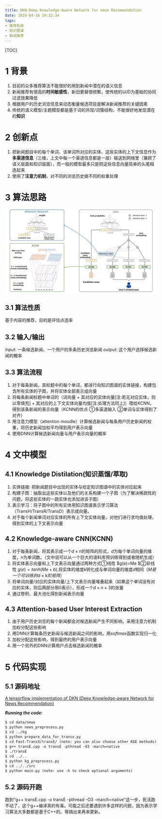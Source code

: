 ```yaml
---
title: DKN-Deep Knowledge-Aware Network for news Recommendation
date: 2019-04-16 19:32:34
tags:
- 推荐系统
- 知识图谱
- 新闻推荐
---
```


[TOC]

# 1 背景
1. 目前的众多推荐算法不能很好的用到新闻中潜在的语义信息
2. 新闻推荐有很高的**时间敏感性**，新旧更替很频繁，使传统的以ID为基础的协同过滤效果降低
3. 根据用户的历史浏览信息来动态衡量候选项目是解决新闻推荐的关键因素
4. 传统的语义模型/主题模型都是基于词的共现/词簇结构，不能很好地发现潜在的**知识**

# 2 创新点
1. 把新闻题目中的每个单词、该单词所对应的实体、这些实体的上下文信息作为**多渠道信息**（三维，上文中每一个渠道信息都是一层）输送到网络里（兼顾了语义层面和知识层面），而一般的模型最多只是把这些信息向量简单的头尾相连起来
2. 使用了**注意力机制**，对不同的浏览历史做不同的权重处理

# 3 算法思路

![dkn](/imgs/dkn_framework.jpg)

## 3.1 算法性质
基于内容的推荐，目的是评估点选率

## 3.2 输入/输出
$input$: 一条候选新闻、一个用户的多条历史浏览新闻
$output$: 这个用户选择候选新闻的概率

## 3.3 算法流程
1. 对于每条新闻，其标题中的每个单词，都进行向知识图谱的实体链接，构建包含所有实体的子图，并将实体全部表示成向量
2. 将每条新闻标题中单词的（词向量 + 其对应的实体向量[注:若无对应实体，则以零填充] + 其对应的上下文实体向量均值[注:处理方法同上]）喂给KCNN，得到该条新闻的表示向量（KCNN的优点 ①多渠道输入 ②单词与实体得到了对齐）
3. 用注意力模型（attention moudle）计算候选新闻与每条用户历史新闻的权重，将历史新闻加权平均得到用户表示向量
4. 使用DNN计算候选新闻向量与用户表示向量的概率

# 4 文中模型

## 4.1 Knowledge Distilation(知识蒸馏/萃取)
1. 实体链接: 把新闻题目中出现的实体与给定知识图谱中的实体对应起来
2. 构建子图：抽取出这些实体以及他们的关系构建一个子图（为了解决稀疏性的问题，将这些实体的一跳实体也添加进该子图）
3. 表示学习：将子图中的所有实体用知识图谱表示学习算法（TransH/TransR/TransD）表示成向量。
4. 对于每个新闻单词对应实体的所有上下文实体向量，对他们进行求均值处理，得到实体的上下文表示向量

## 4.2 Knowledge-aware CNN(KCNN)
1. 对于每条新闻，将其表示成一个$d×n$的矩阵的形式，$d$为每个单词向量的维度，$n$为单词数。（文中说可以从一个巨大的语料库预训练得到或者随机生成）
2. 将实体表示向量和上下文表示向量通过两种方式①线性 $g(e)=Me $②非线性 $g(e)=tanh(Me+b)$,将实体的维度$k$转化成与单词向量的维度$d$相同（$M是一个可训练的d×k阶矩阵$）
3. 将单词向量/对应的实体向量/上下文表示向量堆叠起来（如果这个单词没有对应的实体，则后两部分用0表示），形成一个$d×n×3$的张量
4. 通过卷积、最大池化得到新闻表示向量

## 4.3 Attention-based User Interest Extraction
1. 由于用户历史浏览的每个新闻都会对候选新闻产生不同影响，采用注意力机制加权分配这些影响
2. 用DNN计算每条历史新闻与候选新闻之间的影响，用$softmax$函数实现归一化
3. 加权分配这些影响，得到最终的用户表示向量
4. 用一个另外的DNN计算用户点击候选新闻的概率

# 5 代码实现

## 5.1 源码地址
[A tensorflow implementation of DKN (Deep Knowledge-aware Network for News Recommendation)](https://github.com/hwwang55/DKN)
 
  ***Running the code:***
```
$ cd data/news
$ python news_preprocess.py
$ cd ../kg
$ python prepare_data_for_transx.py
$ cd Fast-TransX/transE/ (note: you can also choose other KGE methods)
$ g++ transE.cpp -o transE -pthread -O3 -march=native
$ ./transE
$ cd ../..
$ python kg_preprocess.py
$ cd ../../src
$ python main.py (note: use -h to check optional arguments)
```

## 5.2 源码开跑
跑到“g++ transE.cpp -o transE -pthread -O3 -march=native”这一步，死活跑不动了，这个g++编译真的有毒。可能之后还要遇到许多这样的问题，因为表示学习算法大多数都是基于C++的。等搞出来再来更新。